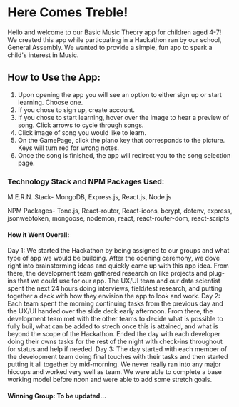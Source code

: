 # Here Comes Treble!
 
Hello and welcome to our Basic Music Theory app for children aged 4-7! 
We created this app while particpating in a Hackathon ran by our school, General Assembly.
We wanted to provide a simple, fun app to spark a child's interest in Music.

## How to Use the App:

1. Upon opening the app you will see an option to either sign up or start learning. Choose one.
2. If you chose to sign up, create account.
3. If you chose to start learning, hover over the image to hear a preview of song. Click arrows to cycle through songs.
4. Click image of song you would like to learn.
5. On the GamePage, click the piano key that corresponds to the picture. Keys will turn red for wrong notes.
6. Once the song is finished, the app will redirect you to the song selection page.

### Technology Stack and NPM Packages Used:

M.E.R.N. Stack- MongoDB, Express.js, React.js, Node.js

NPM Packages- Tone.js, React-router, React-icons, bcrypt, dotenv, express, jsonwebtoken, mongoose, nodemon, react, react-router-dom, react-scripts

#### How it Went Overall:

Day 1: We started the Hackathon by being assigned to our groups and what type of app we would be building. After the opening ceremony, we dove right into 
brainstorming ideas and quickly came up with this app idea. From there, the development team gathered research on like projects and plug-ins that we could use for 
our app. The UX/UI team and our data scientist spent the next 24 hours doing interviews, field/test research, and putting together a deck with how they envision the 
app to look and work.
Day 2: Each team spent the morning continuing tasks from the previous day and the UX/UI handed over the slide deck early afternoon. From there, the development team 
met with the other teams to decide what is possible to fully buil, what can be added to strech once this is attained, and what is beyond the scope of the Hackathon.
Ended the day with each developer doing their owns tasks for the rest of the night with check-ins throughout for status and help if needed.
Day 3: The day started with each member of the development team doing final touches with their tasks and then started putting it all together by mid-morning. We never really ran into any major hiccups and worked very well as  team. We were able to complete a base working model before noon and were able to add some stretch 
goals. 

#### Winning Group: To be updated...

